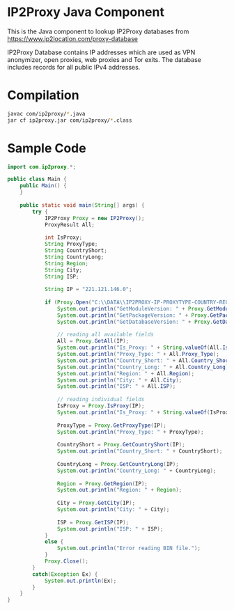 IP2Proxy Java Component
=======================

This is the Java component to lookup IP2Proxy databases from https://www.ip2location.com/proxy-database

IP2Proxy Database contains IP addresses which are used as VPN anonymizer, open proxies, web proxies and Tor exits. The database includes records for all public IPv4 addresses.


Compilation
===========
```bash
javac com/ip2proxy/*.java
jar cf ip2proxy.jar com/ip2proxy/*.class
```

Sample Code
===========
```java
import com.ip2proxy.*;

public class Main {
	public Main() {
	}
	
	public static void main(String[] args) {
		try {
			IP2Proxy Proxy = new IP2Proxy();
			ProxyResult All;
			
			int IsProxy;
			String ProxyType;
			String CountryShort;
			String CountryLong;
			String Region;
			String City;
			String ISP;
			
			String IP = "221.121.146.0";
			
			if (Proxy.Open("C:\\DATA\\IP2PROXY-IP-PROXYTYPE-COUNTRY-REGION-CITY-ISP.BIN", IP2Proxy.IOModes.IP2PROXY_MEMORY_MAPPED) == 0) {
				System.out.println("GetModuleVersion: " + Proxy.GetModuleVersion());
				System.out.println("GetPackageVersion: " + Proxy.GetPackageVersion());
				System.out.println("GetDatabaseVersion: " + Proxy.GetDatabaseVersion());
				
				// reading all available fields
				All = Proxy.GetAll(IP);
				System.out.println("Is_Proxy: " + String.valueOf(All.Is_Proxy));
				System.out.println("Proxy_Type: " + All.Proxy_Type);
				System.out.println("Country_Short: " + All.Country_Short);
				System.out.println("Country_Long: " + All.Country_Long);
				System.out.println("Region: " + All.Region);
				System.out.println("City: " + All.City);
				System.out.println("ISP: " + All.ISP);
				
				// reading individual fields
				IsProxy = Proxy.IsProxy(IP);
				System.out.println("Is_Proxy: " + String.valueOf(IsProxy));
				
				ProxyType = Proxy.GetProxyType(IP);
				System.out.println("Proxy_Type: " + ProxyType);
				
				CountryShort = Proxy.GetCountryShort(IP);
				System.out.println("Country_Short: " + CountryShort);
				
				CountryLong = Proxy.GetCountryLong(IP);
				System.out.println("Country_Long: " + CountryLong);
				
				Region = Proxy.GetRegion(IP);
				System.out.println("Region: " + Region);
				
				City = Proxy.GetCity(IP);
				System.out.println("City: " + City);
				
				ISP = Proxy.GetISP(IP);
				System.out.println("ISP: " + ISP);
			}
			else {
				System.out.println("Error reading BIN file.");
			}
			Proxy.Close();
		}
		catch(Exception Ex) {
			System.out.println(Ex);
		}
	}
}
```

